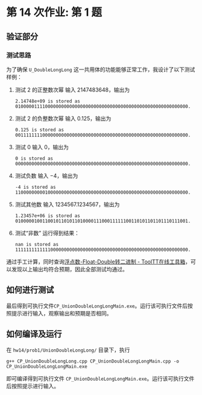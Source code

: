 # 第 14 次作业: 第 1 题

## 验证部分

### 测试思路

为了确保 `U_DoubleLongLong` 这一共用体的功能能够正常工作，我设计了以下测试样例：

1. 测试 $2$​ 的正整数次幂
   输入 $2147483648$，输出为
   ```
   2.14748e+09 is stored as 0100000111100000000000000000000000000000000000000000000000000000.
   ```
2. 测试 $2$​ 的负整数次幂
   输入 $0.125$，输出为
   ```
   0.125 is stored as 0011111111000000000000000000000000000000000000000000000000000000.
   ```
3. 测试 $0$​
   输入 $0$，输出为
   ```
   0 is stored as 0000000000000000000000000000000000000000000000000000000000000000.
   ```
4. 测试负数
   输入 $-4$，输出为
   ```
   -4 is stored as 1100000000010000000000000000000000000000000000000000000000000000.
   ```
5. 测试其他数
   输入 $1234567.1234567$，输出为
   ```
   1.23457e+06 is stored as 0100000100110010110101101000011100011111100110101101101110111001.
   ```
6. 测试“非数”
   运行得到结果：
   ```
   nan is stored as 1111111111111000000000000000000000000000000000000000000000000000.
   ```

通过手工计算，同时查询[浮点数-Float-Double转二进制 - ToolTT在线工具箱](https://tooltt.com/floatconverter/)，可以发现以上输出均符合预期，因此全部测试均通过。

## 如何进行测试

最后得到可执行文件`CP_UnionDoubleLongLongMain.exe`。运行该可执行文件后按照提示进行输入，观察输出和预期是否相同。

## 如何编译及运行

在 `hw14/prob1/UnionDoubleLongLong/` 目录下，执行

```
g++ CP_UnionDoubleLongLong.cpp CP_UnionDoubleLongLongMain.cpp -o CP_UnionDoubleLongLongMain.exe
```

即可编译得到可执行文件 `CP_UnionDoubleLongLongMain.exe`。运行该可执行文件后按照提示进行输入。
